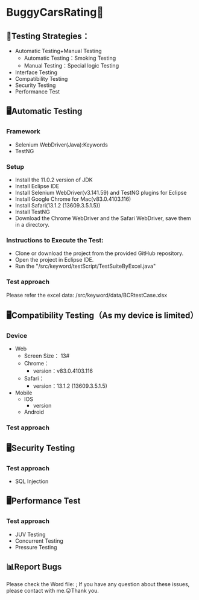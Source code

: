 # BuggyCarsRating🚗
## 🧠Testing Strategies：
+ Automatic Testing+Manual Testing
  - Automatic Testing：Smoking Testing
  - Manual Testing：Special logic Testing 
+ Interface Testing
+ Compatibility Testing
+ Security Testing
+ Performance Test


## 🖥️Automatic Testing
### Framework
+ Selenium WebDriver(Java):Keywords
+ TestNG
### Setup
  - Install the 11.0.2 version of JDK
  - Install Eclipse IDE
  - Install Selenium WebDriver(v3.141.59) and TestNG plugins for Eclipse
  - Install Google Chrome for Mac(v83.0.4103.116)
  - Install Safari(13.1.2 (13609.3.5.1.5))
  - Install TestNG
  - Download the Chrome WebDriver and the Safari WebDriver, save them in a directory.
### Instructions to Execute the Test:
+  Clone or download the project from the provided GitHub repository.
+  Open the project in Eclipse IDE.
+  Run the "/src/keyword/testScript/TestSuiteByExcel.java" 

### Test approach
Please refer the excel data: /src/keyword/data/BCRtestCase.xlsx

## 🖥️Compatibility Testing（As my device is limited）
### Device
+ Web
  - Screen Size： 13#
  - Chrome：
    - version：v83.0.4103.116   
  - Safari：
    - version：13.1.2 (13609.3.5.1.5)    
+ Mobile
  - IOS
    - version   
  - Android
### Test approach

## 🖥️Security Testing
### Test approach
+ SQL Injection


## 🖥️Performance Test
### Test approach
+ JUV Testing
+ Concurrent Testing
+ Pressure Testing


## 📊Report Bugs
Please check the Word file: ;</tr>
If you have any question about these issues, please contact with me.😜Thank you.
